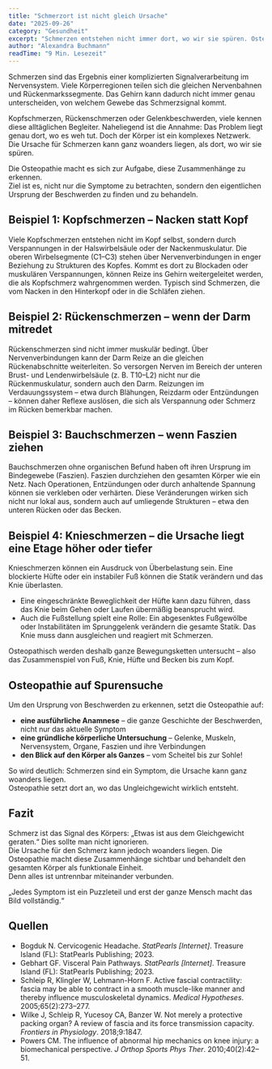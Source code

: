 ```yaml
---
title: "Schmerzort ist nicht gleich Ursache"  
date: "2025-09-26"  
category: "Gesundheit"  
excerpt: "Schmerzen entstehen nicht immer dort, wo wir sie spüren. Osteopathie hilft, die wahren Ursachen aufzudecken und Zusammenhänge im Körper zu verstehen."  
author: "Alexandra Buchmann"  
readTime: "9 Min. Lesezeit"  
---
```


Schmerzen sind das Ergebnis einer komplizierten Signalverarbeitung im Nervensystem. Viele Körperregionen teilen sich die gleichen Nervenbahnen und Rückenmarkssegmente. Das Gehirn kann dadurch nicht immer genau unterscheiden, von welchem Gewebe das Schmerzsignal kommt.  

Kopfschmerzen, Rückenschmerzen oder Gelenkbeschwerden, viele kennen diese alltäglichen Begleiter. Naheliegend ist die Annahme: Das Problem liegt genau dort, wo es weh tut. Doch der Körper ist ein komplexes Netzwerk. Die Ursache für Schmerzen kann ganz woanders liegen, als dort, wo wir sie spüren.  

Die Osteopathie macht es sich zur Aufgabe, diese Zusammenhänge zu erkennen.  
Ziel ist es, nicht nur die Symptome zu betrachten, sondern den eigentlichen Ursprung der Beschwerden zu finden und zu behandeln.  

## Beispiel 1: Kopfschmerzen – Nacken statt Kopf  

Viele Kopfschmerzen entstehen nicht im Kopf selbst, sondern durch Verspannungen in der Halswirbelsäule oder der Nackenmuskulatur. Die oberen Wirbelsegmente (C1–C3) stehen über Nervenverbindungen in enger Beziehung zu Strukturen des Kopfes. Kommt es dort zu Blockaden oder muskulären Verspannungen, können Reize ins Gehirn weitergeleitet werden, die als Kopfschmerz wahrgenommen werden. Typisch sind Schmerzen, die vom Nacken in den Hinterkopf oder in die Schläfen ziehen.  

## Beispiel 2: Rückenschmerzen – wenn der Darm mitredet  

Rückenschmerzen sind nicht immer muskulär bedingt. Über Nervenverbindungen kann der Darm Reize an die gleichen Rückenabschnitte weiterleiten. So versorgen Nerven im Bereich der unteren Brust- und Lendenwirbelsäule (z. B. T10–L2) nicht nur die Rückenmuskulatur, sondern auch den Darm. Reizungen im Verdauungssystem – etwa durch Blähungen, Reizdarm oder Entzündungen – können daher Reflexe auslösen, die sich als Verspannung oder Schmerz im Rücken bemerkbar machen.  

## Beispiel 3: Bauchschmerzen – wenn Faszien ziehen  

Bauchschmerzen ohne organischen Befund haben oft ihren Ursprung im Bindegewebe (Faszien). Faszien durchziehen den gesamten Körper wie ein Netz. Nach Operationen, Entzündungen oder durch anhaltende Spannung können sie verkleben oder verhärten. Diese Veränderungen wirken sich nicht nur lokal aus, sondern auch auf umliegende Strukturen – etwa den unteren Rücken oder das Becken.  

## Beispiel 4: Knieschmerzen – die Ursache liegt eine Etage höher oder tiefer  

Knieschmerzen können ein Ausdruck von Überbelastung sein. Eine blockierte Hüfte oder ein instabiler Fuß können die Statik verändern und das Knie überlasten.  

- Eine eingeschränkte Beweglichkeit der Hüfte kann dazu führen, dass das Knie beim Gehen oder Laufen übermäßig beansprucht wird.  
- Auch die Fußstellung spielt eine Rolle: Ein abgesenktes Fußgewölbe oder Instabilitäten im Sprunggelenk verändern die gesamte Statik. Das Knie muss dann ausgleichen und reagiert mit Schmerzen.  

Osteopathisch werden deshalb ganze Bewegungsketten untersucht – also das Zusammenspiel von Fuß, Knie, Hüfte und Becken bis zum Kopf.  

## Osteopathie auf Spurensuche  

Um den Ursprung von Beschwerden zu erkennen, setzt die Osteopathie auf:  

- **eine ausführliche Anamnese** – die ganze Geschichte der Beschwerden, nicht nur das aktuelle Symptom  
- **eine gründliche körperliche Untersuchung** – Gelenke, Muskeln, Nervensystem, Organe, Faszien und ihre Verbindungen  
- **den Blick auf den Körper als Ganzes** – vom Scheitel bis zur Sohle!  

So wird deutlich: Schmerzen sind ein Symptom, die Ursache kann ganz woanders liegen.  
Osteopathie setzt dort an, wo das Ungleichgewicht wirklich entsteht.  

## Fazit  

Schmerz ist das Signal des Körpers: „Etwas ist aus dem Gleichgewicht geraten.“ Dies sollte man nicht ignorieren.  
Die Ursache für den Schmerz kann jedoch woanders liegen. Die Osteopathie macht diese Zusammenhänge sichtbar und behandelt den gesamten Körper als funktionale Einheit.  
Denn alles ist untrennbar miteinander verbunden.  

„Jedes Symptom ist ein Puzzleteil und erst der ganze Mensch macht das Bild vollständig.“  

## Quellen  

- Bogduk N. Cervicogenic Headache. *StatPearls [Internet]*. Treasure Island (FL): StatPearls Publishing; 2023.  
- Gebhart GF. Visceral Pain Pathways. *StatPearls [Internet]*. Treasure Island (FL): StatPearls Publishing; 2023.  
- Schleip R, Klingler W, Lehmann-Horn F. Active fascial contractility: fascia may be able to contract in a smooth muscle-like manner and thereby influence musculoskeletal dynamics. *Medical Hypotheses*. 2005;65(2):273–277.  
- Wilke J, Schleip R, Yucesoy CA, Banzer W. Not merely a protective packing organ? A review of fascia and its force transmission capacity. *Frontiers in Physiology*. 2018;9:1847.  
- Powers CM. The influence of abnormal hip mechanics on knee injury: a biomechanical perspective. *J Orthop Sports Phys Ther*. 2010;40(2):42–51.  